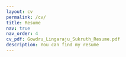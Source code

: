 ```yaml
---
layout: cv
permalink: /cv/
title: Resume
nav: true
nav_order: 4
cv_pdf: Gowdru_Lingaraju_Sukruth_Resume.pdf
description: You can find my resume
---
```

